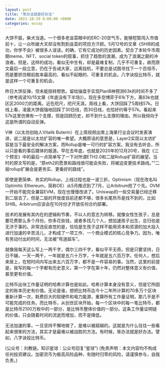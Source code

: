 ```yaml
---
layout: post
title: "笨办法就是好办法"
date: 2021-10-29 8:00:00 +0800
categories: essay
---
```


大饼不振，柴犬当道。一个很多老韭菜眼中的ERC-20空气币，能够短暂闯入市值前十，让一众吹破大天却没有割到韭菜的项目方汗颜。5月12号的文章《SHIB的成功，你学不会》被很多人误读。的确，它有它成功的历史因素。契合了本轮牛市周期meme、NFT、social token的叙事，抓住了趋势的浪潮，成为了浪潮之巅的冲浪者。但是，这样的成功，看似无中生有，却是最难复制，几乎不可重复。故而原文最后一段立意，仍在于告诫大家，远离投机，不要总是试图寻找下一个百倍币，而是要抓住眼前胜率最高的、看似不起眼的、可重复的机会。八字诀投比特币，就是这样一个可重复的机会。

昨日大饼反弹，但未能扭转颓势。留给操盘手实现PlanB神预测63k的时间不多了（参考阅读10/15文章《年底没有下半场》）。现在多空博弈于61k下方，离63k也就区区2000刀的距离。近在咫尺，咫尺天涯。周线上看，大饼回踩了5周线57k。日线上看，凌晨大饼倔强地回踩了30日线，而30日线，也恰好约等于57k。看起来57k这里仿佛有一个支撑，但是回顾历史，却不到什么支撑的理由。所以我倾向于这是所谓的自动反弹。

V神（以太坊创始人Vitalik Buterin）在上周视频出席上海某行业会议时发表演讲，说二层是以太坊扩容的唯一希望。大概原话的意思是，Layer2实现以太坊扩容是当下最安全的解决方案，而Rollup是唯一可行的扩容方案。我没有去听会，所以只是看的事后媒体的报道。早在去年底，也就是2020年的12月20号，我在《三个预言》中的最后一点简单写了一下对所谓ETH2.0和二层Rollup扩容的展望。当时的原文写的是，“原eth2的愿景和路线很可能会失败，将被迫变更技术路线。”“二层rollup扩展会是更务实、更看好的路线”。

即使是更简单、务实的Rollup，上线过程也是一波三折。Optimism（现在改名叫Optimitic Ethereum，简称OE）从5月推迟到了7月，让Arbitrum抢了个先。OVM一开始不能完全兼容EVM，现在也慢慢改进了。Uniswap的一些交易量已经迁移到二层去了。但是二层的开放度目前还都不够，很多长尾热币是找不到的，比如SHIB。Arbitrum应该会在10月份才开放任何合约部署。

技术的发展有其内在的逻辑和节奏，不以人的意志为转移。就像女性生孩子，总是要花费那么多个月份。你多花些钱，或者多找几个人，想加速孩子出生，总归也是无济于事的。非常违反直觉的是，恰恰是生孩子这样不能用资本和资源的加大投入进行加速的辛苦活儿，才构成了一项工作、一个商业模式的核心竞争力。因为，唯有劳动付出的时间，无法被“弯道超车”。

就像我每天这么写上一两千字，偶尔三四千字，看似平平无奇。但是只要坚持，日日不辍，一天一两千，一年就是五六十万字，十年就是五六百万字。任何人，想后来居上，在短时间内写出来五六百万字，都不是一件容易的事。当然，这里的前提是，我写的每一个字都有历史意义，第一个字在第十年，仍然对整体意义有价值，甚至更有价值。

比特币出块工作量证明的哈希计算也是如此。哈希计算本身没有意义，但是它所固定的账本历史有价值。无论是谁，想把比特币迄今十二年所计算的70多万个区块重新计算一次，耗费巨大的软硬件和电力能源，重算所有工作量证明，那几乎是不可能完成的任务。而比特币，从创世区块开始，每一个区块中的每一笔比特币，都是比特币2100万枚中的一部分，是比特币整体价值的一部分。这条工作量证明链的价值，只会随着时间的流逝而增加，而不是降低。

无法加速的事，一旦坚持不懈地做了，是难以被超越的。这就是为什么往往一些看起来很笨的方法，其实才是最难以被战胜的方法。有时候，笨办法就是好办法。譬如，八字诀投比特币。

(公众号：刘教链。知识星球：公众号回复“星球”)
(免责声明：本文内容均不构成任何投资建议。加密货币为极高风险品种，有随时归零的风险，请谨慎参与，自我负责。)
